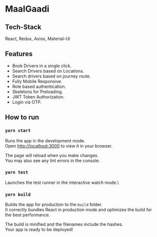 # MaalGaadi

## Tech-Stack

React, Redux, Axios, Material-UI

## Features
- Book Drivers in a single click.
- Search Drivers based on Locations.
- Search drivers based on journey route.  
- Fully Mobile Responsive.
- Role based authentication.
- Skeletons for Preloading.
- JWT Token Authorization.
- Login via OTP.

## How to run

### `yarn start`

Runs the app in the development mode.\
Open [http://localhost:3000](http://localhost:3000) to view it in your browser.

The page will reload when you make changes.\
You may also see any lint errors in the console.

### `yarn test`

Launches the test runner in the interactive watch mode.\

### `yarn build`

Builds the app for production to the `build` folder.\
It correctly bundles React in production mode and optimizes the build for the best performance.

The build is minified and the filenames include the hashes.\
Your app is ready to be deployed!
